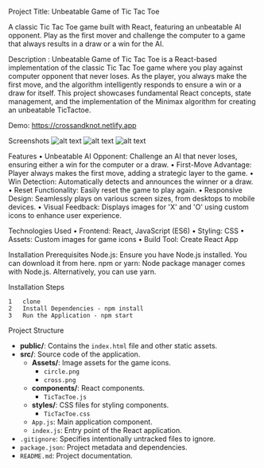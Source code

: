 Project Title: Unbeatable Game of Tic Tac Toe

A classic Tic Tac Toe game built with React, featuring an unbeatable AI opponent. Play as the first mover and challenge the computer to a game that always results in a draw or a win for the AI.


Description : 
Unbeatable Game of Tic Tac Toe is a React-based implementation of the classic Tic Tac Toe game where you play against computer opponent that never loses. As the player, you always make the first move, and the algorithm intelligently responds to ensure a win or a draw for itself. This project showcases fundamental React concepts, state management, and the implementation of the Minimax algorithm for creating an unbeatable TicTactoe.

Demo: https://crossandknot.netlify.app

Screenshots
![alt text](<Screenshot 2024-09-21 at 6.57.32 PM.png>)
![alt text](<Screenshot 2024-09-21 at 6.57.43 PM-2.png>)
![alt text](<Screenshot 2024-09-21 at 6.58.00 PM-1.png>)


Features
	•	Unbeatable AI Opponent: Challenge an AI that never loses, ensuring either a win for the computer or a draw.
	•	First-Move Advantage: Player always makes the first move, adding a strategic layer to the game.
	•	Win Detection: Automatically detects and announces the winner or a draw.
	•	Reset Functionality: Easily reset the game to play again.
	•	Responsive Design: Seamlessly plays on various screen sizes, from desktops to mobile devices.
	•	Visual Feedback: Displays images for 'X' and 'O' using custom icons to enhance user experience.

Technologies Used
	•	Frontend: React, JavaScript (ES6)
	•	Styling: CSS
	•	Assets: Custom images for game icons
	•	Build Tool: Create React App

Installation
Prerequisites
Node.js: Ensure you have Node.js installed. You can download it from here.
npm or yarn: Node package manager comes with Node.js. Alternatively, you can use yarn.

Installation Steps

 	1	clone
	2	Install Dependencies - npm install
	3	Run the Application - npm start


Project Structure

- **public/**: Contains the `index.html` file and other static assets.
- **src/**: Source code of the application.
  - **Assets/**: Image assets for the game icons.
    - `circle.png`
    - `cross.png`
  - **components/**: React components.
    - `TicTacToe.js`
  - **styles/**: CSS files for styling components.
    - `TicTacToe.css`
  - `App.js`: Main application component.
  - `index.js`: Entry point of the React application.
- `.gitignore`: Specifies intentionally untracked files to ignore.
- `package.json`: Project metadata and dependencies.
- `README.md`: Project documentation.
